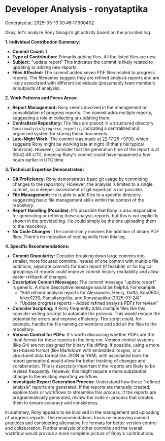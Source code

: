 # Developer Analysis - ronyataptika
Generated at: 2025-05-13 00:46:17.900402

Okay, let's analyze Rony Sinaga's git activity based on the provided log.

**1. Individual Contribution Summary:**

*   **Commit Count:** 1
*   **Type of Contribution:** Primarily adding files.  All the listed files are new.
*   **Subject:** "update report" This indicates the commit is likely related to updating or adding new reports.
*   **Files Affected:**  The commit added seven PDF files related to progress reports. The filenames suggest they are refined analysis reports and are likely associated with different individuals (presumably team members or subjects of analysis).

**2. Work Patterns and Focus Areas:**

*   **Report Management:** Rony seems involved in the management or consolidation of progress reports. The commit adds multiple reports, suggesting a role in collecting or updating them.
*   **Centralized Repository:**  The files are placed in a structured directory `Docs/analysis/progress_reports/`, indicating a centralized and organized system for storing these documents.
*   **Late-Night Work:** The commit was made at 22:17:25 +0700, which suggests Rony might be working late at night (if that's his typical timezone). However, consider that the generation time of the report is at 00:42:46 UTC, meaning Rony's commit could have happened a few hours earlier in UTC time.

**3. Technical Expertise Demonstrated:**

*   **Git Proficiency:**  Rony demonstrates basic git usage by committing changes to the repository. However, the analysis is limited to a single commit, so a deeper assessment of git expertise is not possible.
*   **File Management:**  He is able to add files to a specific directory, suggesting basic file management skills within the context of the repository.
*   **Report Handling (Possible):** It's plausible that Rony is also responsible for generating or refining these analysis reports, but this is not explicitly shown in the provided log. He could simply be the one uploading them to the repository.
*   **No Code Changes:**  The commit only involves the addition of binary PDF files. There's no indication of coding skills from this log.

**4. Specific Recommendations:**

*   **Commit Granularity:**  Consider breaking down large commits into smaller, more focused commits. Instead of one commit with multiple file additions, separate commits for each report (if feasible) or for logical groupings of reports could improve commit history readability and allow easier rollback of changes.
*   **Descriptive Commit Messages:**  The commit message "update report" is generic.  A more descriptive message would be helpful.  For example:
    *   "Add refined analysis reports for Alessandro, Henry, Daffa, Koo0905, lckoo1230, Panjaitangelita, and Ronyataptika (2025-03-24)"
    *   "Update progress reports - Added refined analysis PDFs for review"
*   **Consider Scripting:** If Rony frequently adds multiple files like this, consider writing a script to automate the process. This would reduce the potential for errors and improve efficiency. The script could, for example, handle the file naming conventions and add all the files to the repository.
*   **Version Control for PDFs:** It's worth discussing whether PDFs are the ideal format for these reports in the long run.  Version control systems (like Git) are not designed for binary file diffing.  If possible, using a more text-based format (like Markdown with embedded images, or a structured data format like JSON or YAML with associated tools for report generation) would allow for better tracking of changes and collaboration. This is especially important if the reports are likely to be revised frequently.  However, this might require a more substantial change to the existing reporting workflow.
*   **Investigate Report Generation Process:**  Understand how these "refined analysis" reports are generated.  If the reports are manually created, explore tools or workflows to streamline this process. If the reports are programmatically generated, review the code or process that creates them to ensure accuracy and consistency.

In summary, Rony appears to be involved in the management and uploading of progress reports.  The recommendations focus on improving commit practices and considering alternative file formats for better version control and collaboration. Further analysis of other commits and the overall workflow would provide a more complete picture of Rony's contributions.
